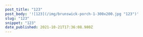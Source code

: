 ```yaml
---
post_title: "123"
post_body: '![123](/img/brunswick-porch-1-300x200.jpg "123")'
slug: "123"
snippet: "123"
date_published: 2021-10-21T17:36:08.980Z
---
```

